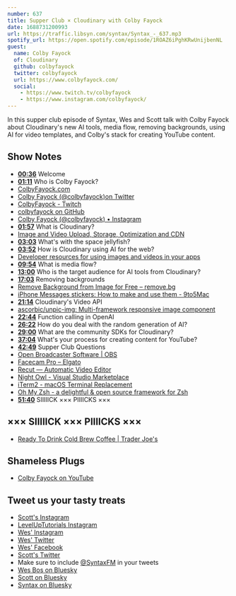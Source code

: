 ```yaml
---
number: 637
title: Supper Club × Cloudinary with Colby Fayock
date: 1688731200993
url: https://traffic.libsyn.com/syntax/Syntax_-_637.mp3
spotify_url: https://open.spotify.com/episode/1ROAZ6iPghKRwUnijbenNL
guest:
  name: Colby Fayock
  of: Cloudinary
  github: colbyfayock
  twitter: colbyfayock
  url: https://www.colbyfayock.com/
  social:
    - https://www.twitch.tv/colbyfayock
    - https://www.instagram.com/colbyfayock/
---
```


In this supper club episode of Syntax, Wes and Scott talk with Colby Fayock about Cloudinary's new AI tools, media flow, removing backgrounds, using AI for video templates, and Colby's stack for creating YouTube content.

## Show Notes

- **[00:36](#t=00:36)** Welcome
- **[01:11](#t=01:11)** Who is Colby Fayock?
- [ColbyFayock.com](https://www.colbyfayock.com/)
- [Colby Fayock (@colbyfayock)on Twitter](https://twitter.com/colbyfayock)
- [ColbyFayock - Twitch](https://www.twitch.tv/colbyfayock)
- [colbyfayock on GitHub](https://github.com/colbyfayock)
- [Colby Fayock (@colbyfayock) • Instagram](https://www.instagram.com/colbyfayock/)
- **[01:57](#t=01:57)** What is Cloudinary?
- [Image and Video Upload, Storage, Optimization and CDN](https://cloudinary.com/)
- **[03:03](#t=03:03)** What's with the space jellyfish?
- **[03:52](#t=03:52)** How is Cloudinary using AI for the web?
- [Developer resources for using images and videos in your apps](https://cloudinary.com/developers)
- **[09:54](#t=09:54)** What is media flow?
- **[13:00](#t=13:00)** Who is the target audience for AI tools from Cloudinary?
- **[17:03](#t=17:03)** Removing backgrounds
- [Remove Background from Image for Free – remove.bg](https://www.remove.bg/)
- [iPhone Messages stickers: How to make and use them - 9to5Mac](https://9to5mac.com/2023/06/14/how-to-make-use-iphone-messages-stickers-ios-17/)
- **[21:14](#t=21:14)** Cloudinary's Video API
- [ascorbic/unpic-img: Multi-framework responsive image component](https://github.com/ascorbic/unpic-img)
- **[22:44](#t=22:44)** Function calling in OpenAI
- **[26:22](#t=26:22)** How do you deal with the random generation of AI?
- **[29:00](#t=29:00)** What are the community SDKs for Cloudinary?
- **[37:04](#t=37:04)** What's your process for creating content for YouTube?
- **[42:49](#t=42:49)** Supper Club Questions
- [Open Broadcaster Software | OBS](https://obsproject.com/)
- [Facecam Pro – Elgato](https://www.elgato.com/us/en/p/facecam-pro)
- [Recut — Automatic Video Editor](https://getrecut.com/)
- [Night Owl - Visual Studio Marketplace](https://marketplace.visualstudio.com/items?itemName=sdras.night-owl)
- [iTerm2 - macOS Terminal Replacement](https://iterm2.com/)
- [Oh My Zsh - a delightful & open source framework for Zsh](https://ohmyz.sh/)
- **[51:40](#t=51:40)** SIIIIICK ××× PIIIICKS ×××

## ××× SIIIIICK ××× PIIIICKS ×××

- [Ready To Drink Cold Brew Coffee | Trader Joe's](https://www.traderjoes.com/home/products/pdp/ready-to-drink-cold-brew-coffee-062611)

## Shameless Plugs

- [Colby Fayock on YouTube](https://www.youtube.com/colbyfayock)

## Tweet us your tasty treats

- [Scott's Instagram](https://www.instagram.com/stolinski/)
- [LevelUpTutorials Instagram](https://www.instagram.com/LevelUpTutorials/)
- [Wes' Instagram](https://www.instagram.com/wesbos/)
- [Wes' Twitter](https://twitter.com/wesbos)
- [Wes' Facebook](https://www.facebook.com/wesbos.developer)
- [Scott's Twitter](https://twitter.com/stolinski)
- Make sure to include [@SyntaxFM](https://twitter.com/SyntaxFM) in your tweets
- [Wes Bos on Bluesky](https://bsky.app/profile/wesbos.com)
- [Scott on Bluesky](https://bsky.app/profile/tolin.ski)
- [Syntax on Bluesky](https://bsky.app/profile/syntax.fm)
